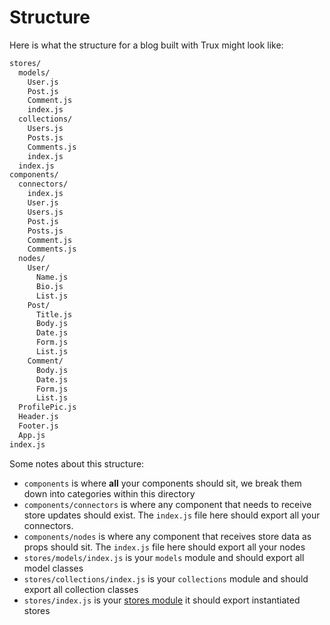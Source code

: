 # Structure

Here is what the structure for a blog built with Trux might look like:

```bash
stores/
  models/
    User.js
    Post.js
    Comment.js
    index.js
  collections/
    Users.js
    Posts.js
    Comments.js
    index.js
  index.js
components/
  connectors/
    index.js
    User.js
    Users.js
    Post.js
    Posts.js
    Comment.js
    Comments.js
  nodes/
    User/
      Name.js
      Bio.js
      List.js
    Post/
      Title.js
      Body.js
      Date.js
      Form.js
      List.js
    Comment/
      Body.js
      Date.js
      Form.js
      List.js
  ProfilePic.js
  Header.js
  Footer.js
  App.js
index.js
```

Some notes about this structure:

* `components` is where **all** your components should sit, we break them down into categories within this directory
* `components/connectors` is where any component that needs to receive store updates should exist. The `index.js` file here should export all your connectors.
* `components/nodes` is where any component that receives store data as props should sit. The `index.js` file here should export all your nodes
* `stores/models/index.js` is your `models` module and should export all model classes
* `stores/collections/index.js` is your `collections` module and should export all collection classes
* `stores/index.js` is your [stores module](/usage/stores-module.md) it should export instantiated stores
